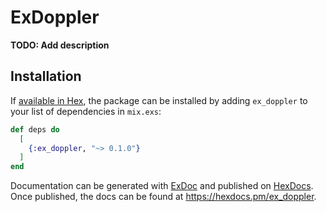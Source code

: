 # ExDoppler

**TODO: Add description**

## Installation

If [available in Hex](https://hex.pm/docs/publish), the package can be installed
by adding `ex_doppler` to your list of dependencies in `mix.exs`:

```elixir
def deps do
  [
    {:ex_doppler, "~> 0.1.0"}
  ]
end
```

Documentation can be generated with [ExDoc](https://github.com/elixir-lang/ex_doc)
and published on [HexDocs](https://hexdocs.pm). Once published, the docs can
be found at <https://hexdocs.pm/ex_doppler>.

